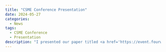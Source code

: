 ```yaml
---
title: "CSME Conference Presentation"
date: 2024-05-27
categories:
  - News
tags:
  - CSME Conference
  - Presentation
description: "I presented our paper titled <a href='https://event.fourwaves.com/csme-cfd2024/abstracts/37c4b736-83a2-4be6-853c-96d4a64c6f5f' target='_blank'>Integrating Analytical Wake Models and CFD Simulations Through a Machine Learning-Based Surrogate Model for Efficient Flow Field Predictions in Wind Farms</a> at the CSME Conference."
---
```

